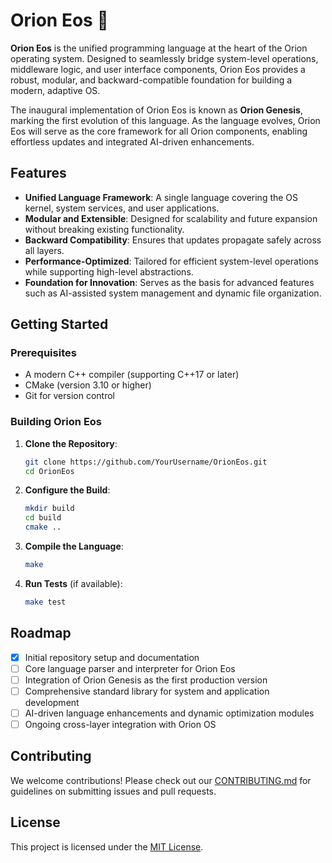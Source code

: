 # Orion Eos 🌅

**Orion Eos** is the unified programming language at the heart of the Orion operating system. Designed to seamlessly bridge system-level operations, middleware logic, and user interface components, Orion Eos provides a robust, modular, and backward-compatible foundation for building a modern, adaptive OS.

The inaugural implementation of Orion Eos is known as **Orion Genesis**, marking the first evolution of this language. As the language evolves, Orion Eos will serve as the core framework for all Orion components, enabling effortless updates and integrated AI-driven enhancements.

## Features

- **Unified Language Framework**: A single language covering the OS kernel, system services, and user applications.
- **Modular and Extensible**: Designed for scalability and future expansion without breaking existing functionality.
- **Backward Compatibility**: Ensures that updates propagate safely across all layers.
- **Performance-Optimized**: Tailored for efficient system-level operations while supporting high-level abstractions.
- **Foundation for Innovation**: Serves as the basis for advanced features such as AI-assisted system management and dynamic file organization.

## Getting Started

### Prerequisites

- A modern C++ compiler (supporting C++17 or later)
- CMake (version 3.10 or higher)
- Git for version control

### Building Orion Eos

1. **Clone the Repository**:
   ```bash
   git clone https://github.com/YourUsername/OrionEos.git
   cd OrionEos
   ```

2. **Configure the Build**:
   ```bash
   mkdir build
   cd build
   cmake ..
   ```

3. **Compile the Language**:
   ```bash
   make
   ```

4. **Run Tests** (if available):
   ```bash
   make test
   ```

## Roadmap

- [x] Initial repository setup and documentation
- [ ] Core language parser and interpreter for Orion Eos
- [ ] Integration of Orion Genesis as the first production version
- [ ] Comprehensive standard library for system and application development
- [ ] AI-driven language enhancements and dynamic optimization modules
- [ ] Ongoing cross-layer integration with Orion OS

## Contributing

We welcome contributions! Please check out our [CONTRIBUTING.md](CONTRIBUTING.md) for guidelines on submitting issues and pull requests.

## License

This project is licensed under the [MIT License](LICENSE).
